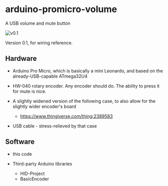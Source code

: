 # arduino-promicro-volume

A USB volume and mute button

![v0.1](https://raw.githubusercontent.com/scarfboy/arduino-promicro-usb-volume/main/v0.1.JPG)

Version 0.1, for wiring reference.

## Hardware

* Arduino Pro Micro, which is basically a mini Leonardo, and based on the already-USB-capable ATmega32U4

* HW-040 rotary encoder. Any encoder should do. The ability to press it for mute is nice.

* A slightly widened version of the following case, to also allow for the slightly wider encoder's board 
  * https://www.thingiverse.com/thing:2389583

* USB cable - stress-relieved by that case

## Software

* this code

* Third-party Arduino libraries 
  * HID-Project
  * BasicEncoder


